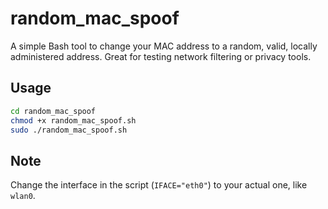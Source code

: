 # random_mac_spoof

A simple Bash tool to change your MAC address to a random, valid, locally administered address. Great for testing network filtering or privacy tools.

## Usage

```bash
cd random_mac_spoof
chmod +x random_mac_spoof.sh
sudo ./random_mac_spoof.sh
```

## Note

Change the interface in the script (`IFACE="eth0"`) to your actual one, like `wlan0`.
